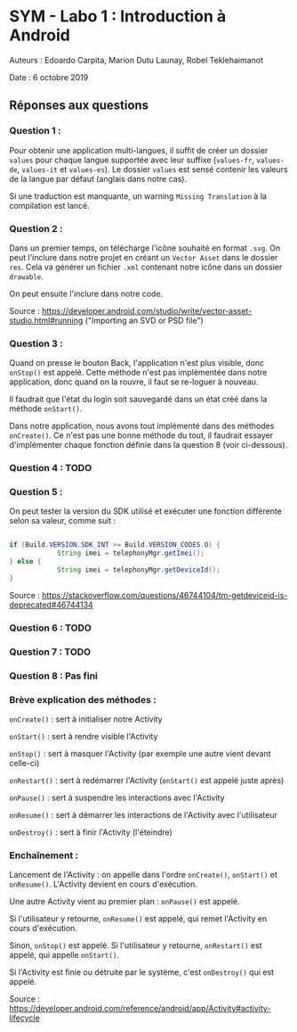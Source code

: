# SYM - Labo 1 : Introduction à Android

Auteurs : Edoardo Carpita, Marion Dutu Launay, Robel Teklehaimanot

Date : 6 octobre 2019

## Réponses aux questions

### Question 1 :

Pour obtenir une application multi-langues, il suffit de créer un dossier `values` pour chaque langue supportée avec leur suffixe (`values-fr`, `values-de`, `values-it` et `values-es`). Le dossier `values` est sensé contenir les valeurs de la langue par défaut (anglais dans notre cas).

Si une traduction est manquante, un warning `Missing Translation` à la compilation est lancé.

### Question 2 :

Dans un premier temps, on télécharge l'icône souhaité en format `.svg`. On peut l'inclure dans notre projet en créant un `Vector Asset` dans le dossier `res`. Cela va générer un fichier `.xml` contenant notre icône dans un dossier `drawable`.

On peut ensuite l'inclure dans notre code.

Source : https://developer.android.com/studio/write/vector-asset-studio.html#running ("Importing an SVD or PSD file")

### Question 3 : 

Quand on presse le bouton Back, l'application n'est plus visible, donc `onStop()` est appelé. Cette méthode n'est pas implémentée dans notre application, donc quand on la rouvre, il faut se re-loguer à nouveau.

Il faudrait que l'état du login soit sauvegardé dans un état créé dans la méthode `onStart()`.

Dans notre application, nous avons tout implémenté dans des méthodes `onCreate()`. Ce n'est pas une bonne méthode du tout, il faudrait essayer d'implémenter chaque fonction définie dans la question 8 (voir ci-dessous).

### Question 4 : TODO

### Question 5 :

On peut tester la version du SDK utilisé et exécuter une fonction différente selon sa valeur, comme suit :

``` Java

if (Build.VERSION.SDK_INT >= Build.VERSION_CODES.O) {
            String imei = telephonyMgr.getImei();
} else {
            String imei = telephonyMgr.getDeviceId();
}
```

Source : https://stackoverflow.com/questions/46744104/tm-getdeviceid-is-deprecated#46744134

### Question 6 : TODO

### Question 7 : TODO

### Question 8 : Pas fini

### Brève explication des méthodes :

`onCreate()` : sert à initialiser notre Activity

`onStart()` : sert à rendre visible l'Activity

`onStop()` : sert à masquer l'Activity (par exemple une autre vient devant celle-ci)

`onRestart()` : sert à redémarrer l'Activity (`onStart()` est appelé juste après)

`onPause()` : sert à suspendre les interactions avec l'Activity

`onResume()` : sert à démarrer les interactions de l'Activity avec l'utilisateur

`onDestroy()` : sert à finir l'Activity (l'éteindre)

### Enchaînement :

Lancement de l'Activity : on appelle dans l'ordre `onCreate()`, `onStart()` et `onResume()`. L'Activity devient en cours d'exécution.

Une autre Activity vient au premier plan : `onPause()` est appelé. 

Si l'utilisateur y retourne, `onResume()` est appelé, qui remet l'Activity en cours d'exécution.

Sinon, `onStop()` est appelé. Si l'utilisateur y retourne, `onRestart()` est appelé, qui appelle `onStart()`.

Si l'Activity est finie ou détruite par le système, c'est `onDestroy()` qui est appelé.

Source : https://developer.android.com/reference/android/app/Activity#activity-lifecycle
